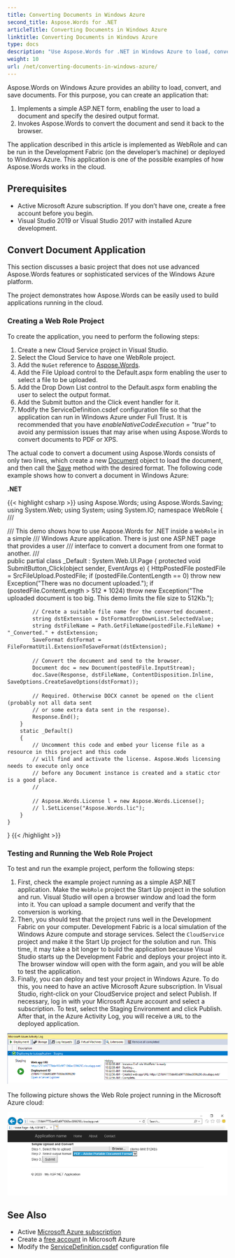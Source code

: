 ```yaml
---
title: Converting Documents in Windows Azure
second_title: Aspose.Words for .NET
articleTitle: Converting Documents in Windows Azure
linktitle: Converting Documents in Windows Azure
type: docs
description: "Use Aspose.Words for .NET in Windows Azure to load, convert, and save documents. To do this, you can create a `WebRole` application that can be run in the Development Fabric or deployed to Windows Azure using C#."
weight: 10
url: /net/converting-documents-in-windows-azure/
---
```


Aspose.Words on Windows Azure provides an ability to load, convert, and save documents. For this purpose, you can create an application that:

1. Implements a simple ASP.NET form, enabling the user to load a document and specify the desired output format.
1. Invokes Aspose.Words to convert the document and send it back to the browser.

The application described in this article is implemented as WebRole and can be run in the Development Fabric (on the developer’s machine) or deployed to Windows Azure. This application is one of the possible examples of how Aspose.Words works in the cloud.

## Prerequisites

- Active Microsoft Azure subscription. If you don’t have one, create a free account before you begin.
- Visual Studio 2019 or Visual Studio 2017 with installed Azure development.

## Convert Document Application

This section discusses a basic project that does not use advanced Aspose.Words features or sophisticated services of the Windows Azure platform.

The project demonstrates how Aspose.Words can be easily used to build applications running in the cloud.

### Creating a Web Role Project

To create the application, you need to perform the following steps:

1. Create a new Cloud Service project in Visual Studio.
1. Select the Cloud Service to have one WebRole project.
1. Add the `NuGet` reference to [Aspose.Words](https://www.nuget.org/packages/Aspose.Words/).
1. Add the File Upload control to the Default.aspx form enabling the user to select a file to be uploaded.
1. Add the Drop Down List control to the Default.aspx form enabling the user to select the output format.
1. Add the Submit button and the Click event handler for it.
1. Modify the ServiceDefinition.csdef configuration file so that the application can run in Windows Azure under Full Trust. It is recommended that you have *enableNativeCodeExecution = "true"* to avoid any permission issues that may arise when using Aspose.Words to convert documents to PDF or XPS.

The actual code to convert a document using Aspose.Words consists of only two lines, which create a new [Document](https://reference.aspose.com/words/net/aspose.words/document/) object to load the document, and then call the [Save](https://reference.aspose.com/words/net/aspose.words/document/methods/save/index) method with the desired format. The following code example shows how to convert a document in Windows Azure:

**.NET**

{{< highlight csharp >}}
using Aspose.Words;
using Aspose.Words.Saving;
using System.Web;
using System;
using System.IO;
namespace WebRole
{
    /// <summary>
    /// This demo shows how to use Aspose.Words for .NET inside a `WebRole` in a simple
    /// Windows Azure application. There is just one ASP.NET page that provides a user
    /// interface to convert a document from one format to another.
    /// </summary>
    public partial class _Default : System.Web.UI.Page
    {
        protected void SubmitButton_Click(object sender, EventArgs e)
        {
            HttpPostedFile postedFile = SrcFileUpload.PostedFile;
            if (postedFile.ContentLength == 0)
                throw new Exception("There was no document uploaded.");
            if (postedFile.ContentLength > 512 * 1024)
                throw new Exception("The uploaded document is too big. This demo limits the file size to 512Kb.");

            // Create a suitable file name for the converted document.
            string dstExtension = DstFormatDropDownList.SelectedValue;
            string dstFileName = Path.GetFileName(postedFile.FileName) + "_Converted." + dstExtension;
            SaveFormat dstFormat = FileFormatUtil.ExtensionToSaveFormat(dstExtension);
    
            // Convert the document and send to the browser.
            Document doc = new Document(postedFile.InputStream);
            doc.Save(Response, dstFileName, ContentDisposition.Inline, SaveOptions.CreateSaveOptions(dstFormat));
    
            // Required. Otherwise DOCX cannot be opened on the client (probably not all data sent
            // or some extra data sent in the response).
            Response.End();
        }
        static _Default()
        {
            // Uncomment this code and embed your license file as a resource in this project and this code
            // will find and activate the license. Aspose.Wods licensing needs to execute only once
            // before any Document instance is created and a static ctor is a good place.
            //
    
            // Aspose.Words.License l = new Aspose.Words.License();
            // l.SetLicense("Aspose.Words.lic");
        }
    }
}
{{< /highlight >}}

### Testing and Running the Web Role Project

To test and run the example project, perform the following steps:

1. First, check the example project running as a simple ASP.NET application. Make the `WebRole` project the Start Up project in the solution and run. Visual Studio will open a browser window and load the form into it. You can upload a sample document and verify that the conversion is working.
1. Then, you should test that the project runs well in the Development Fabric on your computer. Development Fabric is a local simulation of the Windows Azure compute and storage services. Select the `CloudService` project and make it the Start Up project for the solution and run. This time, it may take a bit longer to build the application because Visual Studio starts up the Development Fabric and deploys your project into it. The browser window will open with the form again, and you will be able to test the application.
1. Finally, you can deploy and test your project in Windows Azure. To do this, you need to have an active Microsoft Azure subscription.
   In Visual Studio, right-click on your CloudService project and select Publish. If necessary, log in with your Microsoft Azure account and select a subscription.
   To test, select the Staging Environment and click Publish. After that, in the Azure Activity Log, you will receive a `URL` to the deployed application.

![converting-documents-in-windows-azure-aspose-words-net-1](converting-documents-in-windows-azure-1.png)


The following picture shows the Web Role project running in the Microsoft Azure cloud:

![converting-documents-in-windows-azure-aspose-words-net-2](converting-documents-in-windows-azure-2.png)

## See Also

- Active [Microsoft Azure subscription](https://docs.microsoft.com/en-us/azure/guides/developer/azure-developer-guide#understanding-accounts-subscriptions-and-billing)
- Create a [free account](https://azure.microsoft.com/en-us/free/?ref=microsoft.com&utm_source=microsoft.com&utm_medium=docs&utm_campaign=visualstudio) in Microsoft Azure
- Modify the [ServiceDefinition.csdef](https://docs.microsoft.com/en-us/azure/cloud-services/schema-csdef-webrole#WebRole) configuration file

